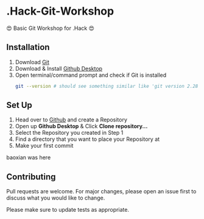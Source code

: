 # .Hack-Git-Workshop

😍 Basic Git Workshop for .Hack 😍

## Installation

1. Download [Git](https://www.atlassian.com/git/tutorials/install-git)
2. Download & Install [Github Desktop](https://desktop.github.com/)
3. Open terminal/command prompt and check if Git is installed
    ```bash
    git --version # should see something similar like 'git version 2.28.0.windows.1'
    ```

## Set Up
1. Head over to [Github](https://www.github.com) and create a Repository
2. Open up **Github Desktop** & Click **Clone repository...**
3. Select the Repository you created in Step 1
4. Find a directory that you want to place your Repository at
5. Make your first commit

baoxian was here

## Contributing
Pull requests are welcome. For major changes, please open an issue first to discuss what you would like to change.

Please make sure to update tests as appropriate.
